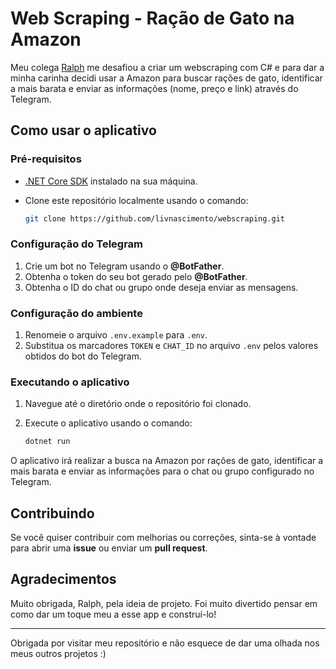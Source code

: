 # Web Scraping - Ração de Gato na Amazon

Meu colega [Ralph](https://www.linkedin.com/in/ralph-harada/) me desafiou a criar um webscraping com C# e para dar a minha carinha decidi usar a Amazon para buscar rações de gato, identificar a mais barata e enviar as informações (nome, preço e link) através do Telegram.

## Como usar o aplicativo

### Pré-requisitos

- [.NET Core SDK](https://dotnet.microsoft.com/download) instalado na sua máquina.
- Clone este repositório localmente usando o comando:

  ```bash
  git clone https://github.com/livnascimento/webscraping.git
  ```

### Configuração do Telegram

1. Crie um bot no Telegram usando o **@BotFather**.
2. Obtenha o token do seu bot gerado pelo **@BotFather**.
3. Obtenha o ID do chat ou grupo onde deseja enviar as mensagens.

### Configuração do ambiente

1. Renomeie o arquivo `.env.example` para `.env`.
2. Substitua os marcadores `TOKEN` e `CHAT_ID` no arquivo `.env` pelos valores obtidos do bot do Telegram.

### Executando o aplicativo

1. Navegue até o diretório onde o repositório foi clonado.
2. Execute o aplicativo usando o comando:

   ```bash
   dotnet run
   ```

O aplicativo irá realizar a busca na Amazon por rações de gato, identificar a mais barata e enviar as informações para o chat ou grupo configurado no Telegram.

## Contribuindo

Se você quiser contribuir com melhorias ou correções, sinta-se à vontade para abrir uma **issue** ou enviar um **pull request**.

## Agradecimentos

Muito obrigada, Ralph, pela ideia de projeto. Foi muito divertido pensar em como dar um toque meu a esse app e construí-lo!

---

Obrigada por visitar meu repositório e não esquece de dar uma olhada nos meus outros projetos :)